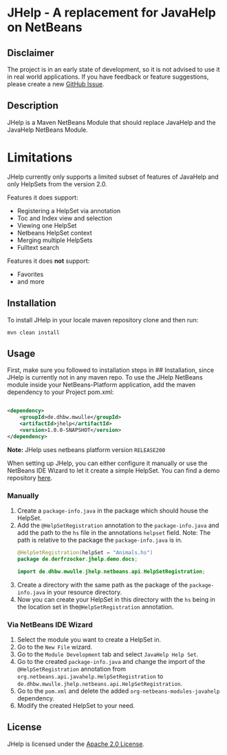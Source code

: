 # JHelp - A replacement for JavaHelp on NetBeans

## Disclaimer

The project is in an early state of development, so it is not advised to use it in real world
applications. If you have feedback or feature suggestions, please create a new
[GitHub Issue](https://github.com/MobMonRob/JavaHelpStudien/issues/new).

## Description

JHelp is a Maven NetBeans Module that should replace JavaHelp and the JavaHelp NetBeans Module.

# Limitations

JHelp currently only supports a limited subset of features of JavaHelp and only HelpSets from the version 2.0.

Features it does support:

- Registering a HelpSet via annotation
- Toc and Index view and selection
- Viewing one HelpSet
- Netbeans HelpSet context
- Merging multiple HelpSets
- Fulltext search

Features it does **not** support:

- Favorites
- and more

## Installation

To install JHelp in your locale maven repository clone and then run:

```shell
mvn clean install
```

## Usage

First, make sure you followed to installation steps in ## Installation, since JHelp is currently not in any maven repo.
To use the JHelp NetBeans module inside your NetBeans-Platform application, add the
maven dependency to your Project pom.xml:

```xml

<dependency>
    <groupId>de.dhbw.mwulle</groupId>
    <artifactId>jhelp</artifactId>
    <version>1.0.0-SNAPSHOT</version>
</dependency>
```

**Note:** JHelp uses netbeans platform version `RELEASE200`

When setting up JHelp, you can either configure it manually or use the NetBeans IDE Wizard to let it create a simple
HelpSet.
You can find a demo repository [here](https://github.com/DerFrZocker/DHBW-JHelp-Demo).

### Manually

1. Create a `package-info.java` in the package which should house the HelpSet.
2. Add the `@HelpSetRegistration` annotation to the `package-info.java`
   and add the path to the `hs` file in the annotations `helpset` field.
   Note: The path is relative to the package the `package-info.java` is in.
    ```java
    @HelpSetRegistration(helpSet = "Animals.hs")
    package de.derfrzocker.jhelp.demo.docs;

    import de.dhbw.mwulle.jhelp.netbeans.api.HelpSetRegistration;
    ```
3. Create a directory with the same path as the package of the `package-info.java` in your resource directory.
4. Now you can create your HelpSet in this directory with the `hs` being in the location set in
   the`@HelpSetRegistration` annotation.

### Via NetBeans IDE Wizard

1. Select the module you want to create a HelpSet in.
2. Go to the `New File` wizard.
3. Go to the `Module Development` tab and select `JavaHelp Help Set`.
4. Go to the created `package-info.java` and change the import of the `@HelpSetRegistration` annotation
   from `org.netbeans.api.javahelp.HelpSetRegistration` to `de.dhbw.mwulle.jhelp.netbeans.api.HelpSetRegistration`.
5. Go to the `pom.xml` and delete the added `org-netbeans-modules-javahelp` dependency.
6. Modify the created HelpSet to your need.

## License

JHelp is licensed under the [Apache 2.0 License](LICENSE).
